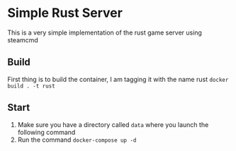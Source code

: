 # Simple Rust Server
This is a very simple implementation of the rust game server using steamcmd

## Build
First thing is to build the container, I am tagging it with the name rust
```docker build . -t rust```

## Start
1. Make sure you have a directory called `data` where you launch the following command
2. Run the command `docker-compose up -d`
